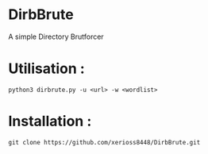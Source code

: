 # DirbBrute
A simple Directory Brutforcer

# Utilisation :
`python3 dirbrute.py -u <url> -w <wordlist>`

# Installation :
`git clone https://github.com/xerioss8448/DirbBrute.git`
